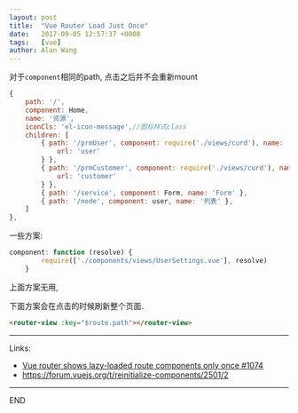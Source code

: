 ```yaml
---
layout: post
title:  "Vue Router Load Just Once"
date:   2017-09-05 12:57:37 +0000
tags:   [vue]
author: Alan Wang
---
```

对于`component`相同的path, 点击之后并不会重新mount

```js
{
    path: '/',
    component: Home,
    name: '资源',
    iconCls: 'el-icon-message',//图标样式class
    children: [
        { path: '/prmUser', component: require('./views/curd'), name: 'CurdUser', meta: {
            url: 'user'
        } },
        { path: '/prmCustomer', component: require('./views/curd'), name: 'Customer', meta: {
            url: 'customer'
        } },
        { path: '/service', component: Form, name: 'Form' },
        { path: '/node', component: user, name: '列表' },
    ]
},
```

一些方案:
```js
component: function (resolve) {
        require(['./components/views/UserSettings.vue'], resolve) 
    }
```
上面方案无用,

下面方案会在点击的时候刷新整个页面.
```html
<router-view :key="$route.path"></router-view>
```

---
Links:
- [Vue router shows lazy-loaded route components only once #1074
](https://github.com/vuejs/vue-router/issues/1074)
- https://forum.vuejs.org/t/reinitialize-components/2501/2
---
END
